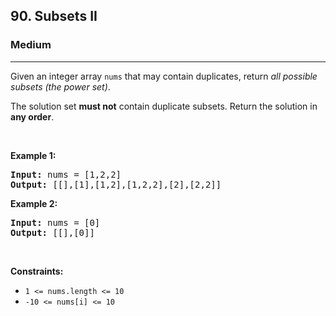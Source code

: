 <h2>90. Subsets II</h2><h3>Medium</h3><hr><div style="user-select: auto;"><p style="user-select: auto;">Given an integer array <code style="user-select: auto;">nums</code> that may contain duplicates, return <em style="user-select: auto;">all possible subsets (the power set)</em>.</p>

<p style="user-select: auto;">The solution set <strong style="user-select: auto;">must not</strong> contain duplicate subsets. Return the solution in <strong style="user-select: auto;">any order</strong>.</p>

<p style="user-select: auto;">&nbsp;</p>
<p style="user-select: auto;"><strong style="user-select: auto;">Example 1:</strong></p>
<pre style="user-select: auto;"><strong style="user-select: auto;">Input:</strong> nums = [1,2,2]
<strong style="user-select: auto;">Output:</strong> [[],[1],[1,2],[1,2,2],[2],[2,2]]
</pre><p style="user-select: auto;"><strong style="user-select: auto;">Example 2:</strong></p>
<pre style="user-select: auto;"><strong style="user-select: auto;">Input:</strong> nums = [0]
<strong style="user-select: auto;">Output:</strong> [[],[0]]
</pre>
<p style="user-select: auto;">&nbsp;</p>
<p style="user-select: auto;"><strong style="user-select: auto;">Constraints:</strong></p>

<ul style="user-select: auto;">
	<li style="user-select: auto;"><code style="user-select: auto;">1 &lt;= nums.length &lt;= 10</code></li>
	<li style="user-select: auto;"><code style="user-select: auto;">-10 &lt;= nums[i] &lt;= 10</code></li>
</ul>
</div>